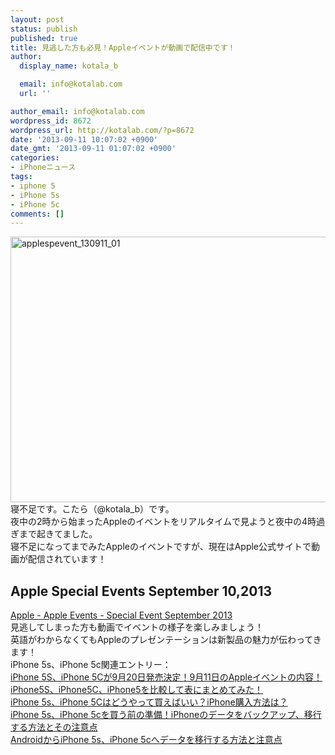 ```yaml
---
layout: post
status: publish
published: true
title: 見逃した方も必見！Appleイベントが動画で配信中です！
author:
  display_name: kotala_b

  email: info@kotalab.com
  url: ''

author_email: info@kotalab.com
wordpress_id: 8672
wordpress_url: http://kotalab.com/?p=8672
date: '2013-09-11 10:07:02 +0900'
date_gmt: '2013-09-11 01:07:02 +0900'
categories:
- iPhoneニュース
tags:
- iphone 5
- iPhone 5s
- iPhone 5c
comments: []
---
```

<p><img src="http://kotalab.com/wp-content/uploads/applespevent_130911_01-546x425.jpg" alt="applespevent_130911_01" width="546" height="425" class="alignnone size-large wp-image-8593" /><br />
寝不足です。こたら（@kotala_b）です。<br />
夜中の2時から始まったAppleのイベントをリアルタイムで見ようと夜中の4時過ぎまで起きてました。<br />
寝不足になってまでみたAppleのイベントですが、現在はApple公式サイトで動画が配信されています！<br />
<!--more--></p>
<h2>Apple Special Events September 10,2013</h2>
<p><a href="http://www.apple.com/apple-events/september-2013/" target="_blank">Apple - Apple Events - Special Event September 2013</a><br />
見逃してしまった方も動画でイベントの様子を楽しみましょう！<br />
英語がわからなくてもAppleのプレゼンテーションは新製品の魅力が伝わってきます！<br />
iPhone 5s、iPhone 5c関連エントリー：<br />
<a href="http://kotalab.com/apple-spevent" target="_blank">iPhone 5S、iPhone 5Cが9月20日発売決定！9月11日のAppleイベントの内容！</a><br />
<a href="http://kotalab.com/iphone5s-iphone5c-iphone5-compare" target="_blank">iPhone5S、iPhone5C、iPhone5を比較して表にまとめてみた！</a><br />
<a href="http://kotalab.com/how-to-buy-iphone-5s-iphone-5c" target="_blank">iPhone 5s、iPhone 5Cはどうやって買えばいい？iPhone購入方法は？</a><br />
<a href="http://kotalab.com/iphone-backup" target="_blank">iPhone 5s、iPhone 5cを買う前の準備！iPhoneのデータをバックアップ、移行する方法とその注意点</a><br />
<a href="http://kotalab.com/from-android-to-iphone-5s-iphone-5c" target="_blank">AndroidからiPhone 5s、iPhone 5cへデータを移行する方法と注意点</a></p>
